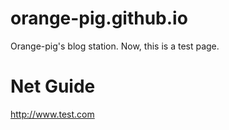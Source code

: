 # orange-pig.github.io
Orange-pig's blog station.
Now, this is a test page.

# Net Guide
http://www.test.com

